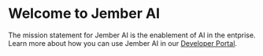 # Welcome to Jember AI
The mission statement for Jember AI is the enablement of AI in the entprise. Learn more about how you can use Jember AI in our [Developer Portal](https://developer.jember.ai/).
